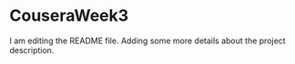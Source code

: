 # CouseraWeek3
I am editing the README file. Adding some more details about the project description.
